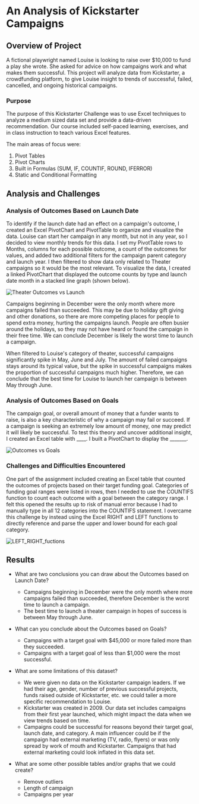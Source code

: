 # An Analysis of Kickstarter Campaigns

## Overview of Project
A fictional playwright named Louise is looking to raise over $10,000 to fund a play she wrote. She asked for advice on how campaigns work and what makes them successful. This project will analyze data from Kickstarter, a crowdfunding platform, to give Louise insight to trends of successful, failed, cancelled, and ongoing historical campaigns.

### Purpose
The purpose of this Kickstarter Challenge was to use Excel techniques to analyze a medium sized data set and provide a data-driven recommendation. Our course included self-paced learning, exercises, and in class instruction to teach various Excel features. 

The main areas of focus were: 

1. Pivot Tables
2. Pivot Charts 
3. Built in Formulas (SUM, IF, COUNTIF, ROUND, IFERROR)
4. Static and Conditional Formatting

## Analysis and Challenges


### Analysis of Outcomes Based on Launch Date
To identify if the launch date had an effect on a campaign's outcome, I created an Excel PivotChart and PivotTable to organize and visualize the data. Louise can start her campaign in any month, but not in any year, so I decided to view monthly trends for this data. I set my PivotTable rows to Months, columns for each possible outcome, a count of the outcomes for values, and added two additional filters for the campaign parent category and launch year. I then filtered to show data only related to Theater campaigns so it would be the most relevant. To visualize the data, I created a linked PivotChart that displayed the outcome counts by type and launch date month in a stacked line graph (shown below).

![Theater Outcomes vs Launch](../main/resources/Theater_Outcomes_vs_Launch.png)

Campaigns beginning in December were the only month where more campaigns failed than succeeded. This may be due to holiday gift giving and other donations, so there are more competing places for people to spend extra money, hurting the campaigns launch. People are often busier around the holidays, so they may not have heard or found the campaign in their free time. We can conclude December is likely the worst time to launch a campaign. 

When filtered to Louise's category of theater, successful campaigns significantly spike in May, June and July. The amount of failed campaigns stays around its typical value, but the spike in successful campaigns makes the proportion of successful campaigns much higher. Therefore, we can conclude that the best time for Louise to launch her campaign is between May through June. 

### Analysis of Outcomes Based on Goals
The campaign goal, or overall amount of money that a funder wants to raise, is also a key characteristic of why a campaign may fail or succeed. If a campaign is seeking an extremely low amount of money, one may predict it will likely be successful. To test this theory and uncover additional insight, I created an Excel table with ____. I built a PivotChart to display the _______. 

![Outcomes vs Goals](../main/resources/Outcomes_vs_Goals.png)

### Challenges and Difficulties Encountered
One part of the assignment included creating an Excel table that counted the outcomes of projects based on their target funding goal. Categories of funding goal ranges were listed in rows, then I needed to use the COUNTIFS function to count each outcome with a goal between the category range. I felt this opened the results up to risk of manual error because I had to manually type in all 12 categories into the COUNTIFS statement. I overcame this challenge by instead using the Excel RIGHT and LEFT functions to directly reference and parse the upper and lower bound for each goal category. 

![LEFT_RIGHT_fuctions](../main/resources/EXCEL_Left_Right.png)

## Results

- What are two conclusions you can draw about the Outcomes based on Launch Date?
    - Campaigns beginning in December were the only month where more campaigns failed than succeeded, therefore December is the worst time to launch a campaign. 
    - The best time to launch a theater campaign in hopes of success is between May through June.

- What can you conclude about the Outcomes based on Goals?
    - Campaigns with a target goal with $45,000 or more failed more than they succeeded.
    - Campaigns with a target goal of less than $1,000 were the most successful.

- What are some limitations of this dataset?
    
    - We were given no data on the Kickstarter campaign leaders. If we had their age, gender, number of previous successful projects, funds raised outside of Kickstarter, etc. we could tailer a more specific recommendation to Louise.
    - Kickstarter was created in 2009. Our data set includes campaigns from their first year launched, which might impact the data when we view trends based on time.
    - Campaigns could be successful for reasons beyond their target goal, launch date, and category. A main influencer could be if the campaign had external marketing (TV, radio, flyers) or was only spread by work of mouth and Kickstarter. Campaigns that had external marketing could look inflated in this data set. 

- What are some other possible tables and/or graphs that we could create?
    - Remove outliers
    - Length of campaign
    - Campaigns per year
